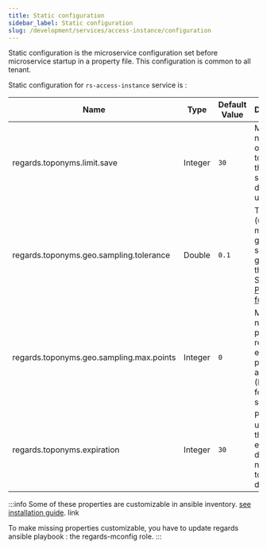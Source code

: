 ```yaml
---
title: Static configuration
sidebar_label: Static configuration
slug: /development/services/access-instance/configuration
---
```


Static configuration is the microservice configuration set before microservice startup in a property file.
This configuration is common to all tenant.

Static configuration for `rs-access-instance` service is :

| Name                                     | Type    | Default Value | Description                                                                                                                                |
|------------------------------------------|---------|---------------|--------------------------------------------------------------------------------------------------------------------------------------------|
| regards.toponyms.limit.save              | Integer | `30`          | Maximum number of of toponyms that can be saved per day and per user                                                                       |
| regards.toponyms.geo.sampling.tolerance  | Double  | `0.1`         | Tolerance (unit: meter) to generate simplified geometry through  ST_Simplify [Postgis function](https://postgis.net/docs/ST_Simplify.html) |
| regards.toponyms.geo.sampling.max.points | Integer | `0`           | Maximum number of points to retrieve for each polygon of a geometry (Default 0 for no sampling)                                            |
| regards.toponyms.expiration              | Integer | `30`          | Parameter used to set the expiration date of a not visible toponym in day                                                                  |

:::info
Some of these properties are customizable in ansible
inventory. [see installation guide](../../../../setup/swarm/advanced/swarm-optimizations.md#dataprovider-optimization).
link

To make missing properties customizable, you have to update regards ansible playbook : the regards-mconfig role.
:::
